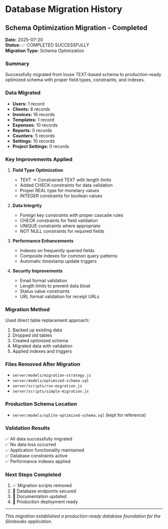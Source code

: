 # Database Migration History

## Schema Optimization Migration - Completed

**Date:** 2025-07-20  
**Status:** ✅ COMPLETED SUCCESSFULLY  
**Migration Type:** Schema Optimization  

### Summary
Successfully migrated from loose TEXT-based schema to production-ready optimized schema with proper field types, constraints, and indexes.

### Data Migrated
- **Users:** 1 record
- **Clients:** 8 records  
- **Invoices:** 16 records
- **Templates:** 1 record
- **Expenses:** 10 records
- **Reports:** 0 records
- **Counters:** 5 records
- **Settings:** 10 records
- **Project Settings:** 0 records

### Key Improvements Applied
1. **Field Type Optimization**
   - TEXT → Constrained TEXT with length limits
   - Added CHECK constraints for data validation
   - Proper REAL type for monetary values
   - INTEGER constraints for boolean values

2. **Data Integrity**
   - Foreign key constraints with proper cascade rules
   - CHECK constraints for field validation
   - UNIQUE constraints where appropriate
   - NOT NULL constraints for required fields

3. **Performance Enhancements**
   - Indexes on frequently queried fields
   - Composite indexes for common query patterns
   - Automatic timestamp update triggers

4. **Security Improvements**
   - Email format validation
   - Length limits to prevent data bloat
   - Status value constraints
   - URL format validation for receipt URLs

### Migration Method
Used direct table replacement approach:
1. Backed up existing data
2. Dropped old tables
3. Created optimized schema
4. Migrated data with validation
5. Applied indexes and triggers

### Files Removed After Migration
- `server/models/migration-strategy.js`
- `server/models/optimized-schema.sql`
- `server/scripts/run-migration.js`
- `server/scripts/simple-migration.js`

### Production Schema Location
- `server/models/sqlite-optimized-schema.sql` (kept for reference)

### Validation Results
✅ All data successfully migrated  
✅ No data loss occurred  
✅ Application functionality maintained  
✅ Database constraints active  
✅ Performance indexes applied  

### Next Steps Completed
1. ✅ Migration scripts removed
2. 🔄 Database endpoints secured
3. 🔄 Documentation updated
4. 🔄 Production deployment ready

---
*This migration established a production-ready database foundation for the Slimbooks application.*
